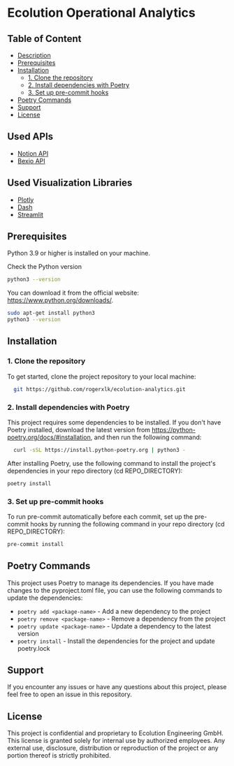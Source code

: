 # Ecolution Operational Analytics

## Table of Content
* [Description](#description)
* [Prerequisites](#prerequisites)
* [Installation](#installation)
  * [1. Clone the repository](#1.-clone-the-repository)
  * [2. Install dependencies with Poetry](#2.-install-dependencies-with-poetry)
  * [3. Set up pre-commit hooks](#3.-set-up-pre-commit-hooks)
* [Poetry Commands](#poetry-commands)
* [Support](#support)
* [License](#license)

## Used APIs
- [Notion API](https://developers.notion.com/)
- [Bexio API](https://docs.bexio.com)

## Used Visualization Libraries
- [Plotly](https://plotly.com/python/)
- [Dash](https://dash.plotly.com/)
- [Streamlit](https://streamlit.io/gallery)

## Prerequisites
Python 3.9 or higher is installed on your machine.

Check the Python version
```bash
python3 --version
```
You can download it from the official website: https://www.python.org/downloads/.
```bash
sudo apt-get install python3
python3 --version
```
## Installation
### 1. Clone the repository
To get started, clone the project repository to your local machine:
```bash
  git https://github.com/rogerxlk/ecolution-analytics.git
   ```
### 2. Install dependencies with Poetry
This project requires some dependencies to be installed. If you don't have Poetry installed, download the latest version from https://python-poetry.org/docs/#installation, and then run the following command:
```bash
  curl -sSL https://install.python-poetry.org | python3 -
```
  
After installing Poetry, use the following command to install the project's dependencies in your repo directory (cd REPO_DIRECTORY):
```bash
poetry install
 ```

### 3. Set up pre-commit hooks
To run pre-commit automatically before each commit, set up the pre-commit hooks by running the following command in your repo directory (cd REPO_DIRECTORY):
```bash
pre-commit install
   ```

## Poetry Commands
This project uses Poetry to manage its dependencies. If you have made changes to the pyproject.toml file, you can use the following commands to update the dependencies:

- `poetry add <package-name>` - Add a new dependency to the project
- `poetry remove <package-name>` - Remove a dependency from the project
- `poetry update <package-name>` - Update a dependency to the latest version
- `poetry install` - Install the dependencies for the project and update poetry.lock

## Support
If you encounter any issues or have any questions about this project, please feel free to open an issue in this repository. 

## License
This project is confidential and proprietary to Ecolution Engineering GmbH. This license is granted solely for internal use by authorized employees. Any external use, disclosure, distribution or reproduction of the project or any portion thereof is strictly prohibited.